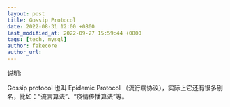 ```yaml
---
layout: post
title: Gossip Protocol
date: 2022-08-31 12:00 +0800
last_modified_at: 2022-09-27 15:59:44 +0800
tags: [tech, mysql]
author: fakecore
author_url:
---
```

说明:

Gossip protocol 也叫 Epidemic Protocol （流行病协议），实际上它还有很多别名，比如：“流言算法”、“疫情传播算法”等。



